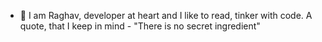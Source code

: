 - 👋 I am Raghav, developer at heart and I like to read, tinker with code. A quote, that I keep in mind - "There is no secret ingredient" 

<!---
bairymr/bairymr is a ✨ special ✨ repository because its `README.md` (this file) appears on your GitHub profile.
You can click the Preview link to take a look at your changes.
--->
